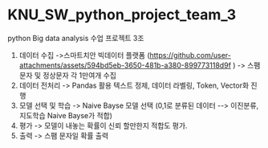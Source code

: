 # KNU_SW_python_project_team_3
python Big data analysis 수업 프로젝트 3조
1. 데이터 수집 ->스마트치안 빅데이터 플랫폼 (https://github.com/user-attachments/assets/594bd5eb-3650-481b-a380-899773118d9f )
-> 스팸문자 및 정상문자 각 1만여개 수집
2. 데이터 전처리 -> Pandas 활용 텍스트 정제, 데이터 라벨링, Token, Vector화 진행
3. 모델 선택 및 학습 -> Naive Bayse 모델 선택 (0,1로 분류된 데이터 --> 이진분류, 지도학습 Naive Bayse가 적합)
4. 평가 -> 모델이 내놓는 확률이 신뢰 할만한지 적합도 평가.
5. 출력 -> 스팸 문자일 확률 출력
